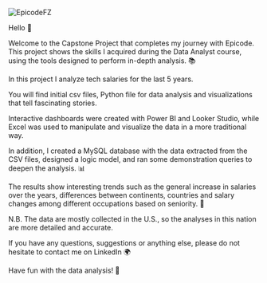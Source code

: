 ![EpicodeFZ](https://github.com/user-attachments/assets/9ca12022-40be-4436-acf9-198cbf0621e4)

Hello 👋

Welcome to the Capstone Project that completes my journey with Epicode.
This project shows the skills I acquired during the Data Analyst course, using the tools designed to perform in-depth analysis. 📚

In this project I analyze tech salaries for the last 5 years.

You will find initial csv files, Python file for data analysis and visualizations that tell fascinating stories.

Interactive dashboards were created with Power BI and Looker Studio, while Excel was used to manipulate and visualize the data in a more traditional way.

In addition, I created a MySQL database with the data extracted from the CSV files, designed a logic model, and ran some demonstration queries to deepen the analysis. 📊

The results show interesting trends such as the general increase in salaries over the years, differences between continents, countries and salary changes among different occupations based on seniority. 💼 

N.B. The data are mostly collected in the U.S., so the analyses in this nation are more detailed and accurate.

If you have any questions, suggestions or anything else, please do not hesitate to contact me on LinkedIn 🌍

Have fun with the data analysis! 🚀
